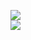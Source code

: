 [![](https://img.shields.io/badge/Made%20With-Github%20Spray-lightgrey.svg?style=for-the-badge&logo=github)](https://github.com/Annihil/github-spray#12324)  
[![](https://i.imgur.com/2DrTn0Z.gif)](https://github.com/Annihil/github-spray)